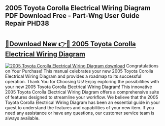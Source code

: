 ## 2005 Toyota Corolla Electrical Wiring Diagram PDF Download Free - Part-Wng User Guide Repair PHD38

# <h2><a href="http://dftpfl.blite.top/?on=2005+Toyota+Corolla+Electrical+Wiring+Diagram">🔗Download New 👉🔴 2005 Toyota Corolla Electrical Wiring Diagram</a></h2>

[![2005 Toyota Corolla Electrical Wiring Diagram download](https://i.imgur.com/lujVjoI.png)](http://dftpfl.blite.top/?on=2005+Toyota+Corolla+Electrical+Wiring+Diagram)
Congratulations on Your Purchase! This manual celebrates your new 2005 Toyota Corolla Electrical Wiring Diagram and provides a roadmap to its successful operation. Thank You for Choosing Us! Enjoy exploring the possibilities with your new 2005 Toyota Corolla Electrical Wiring Diagram! This innovative 2005 Toyota Corolla Electrical Wiring Diagram offers a comprehensive suite of features designed to streamline your workflow. We believe that the 2005 Toyota Corolla Electrical Wiring Diagram has been an essential guide in your quest to understand the features and capabilities of your new item. If you need any assistance or have any questions, our customer service team is always available.
